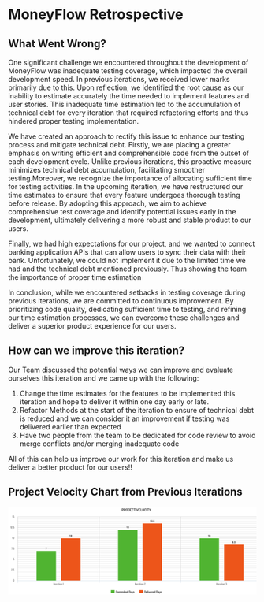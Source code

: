 # MoneyFlow Retrospective 

## What Went Wrong?

One significant challenge we encountered throughout the development of MoneyFlow was inadequate testing coverage, which impacted the overall development speed. In previous iterations, we received lower marks primarily due to this. Upon reflection, we identified the root cause as our inability to estimate accurately the time needed to implement features and user stories. This inadequate time estimation led to the accumulation of technical debt for every iteration that required refactoring efforts and thus hindered proper testing implementation.

We have created an approach to rectify this issue to enhance our testing process and mitigate technical debt. Firstly, we are placing a greater emphasis on writing efficient and comprehensible code from the outset of each development cycle. Unlike previous iterations, this proactive measure minimizes technical debt accumulation, facilitating smoother testing.Moreover, we recognize the importance of allocating sufficient time for testing activities. In the upcoming iteration, we have restructured our time estimates to ensure that every feature undergoes thorough testing before release. By adopting this approach, we aim to achieve comprehensive test coverage and identify potential issues early in the development, ultimately delivering a more robust and stable product to our users. 

Finally, we had high expectations for our project, and we wanted to connect banking application APIs that can allow users to sync their data with their bank. Unfortunately, we could not implement it due to the limited time we had and the technical debt mentioned previously. Thus showing the team the importance of proper time estimation

In conclusion, while we encountered setbacks in testing coverage during previous iterations, we are committed to continuous improvement. By prioritizing code quality, dedicating sufficient time to testing, and refining our time estimation processes, we can overcome these challenges and deliver a superior product experience for our users.

## How can we improve this iteration?

Our Team discussed the potential ways we can improve and evaluate ourselves this iteration and we came up with the following:

1. Change the time estimates for the features to be implemented this iteration and hope to deliver it within one day early or late.
2. Refactor Methods at the start of the iteration to ensure of technical debt is reduced and we can consider it an improvement if testing was delivered earlier than expected
3. Have two people from the team to be dedicated for code review to avoid merge conflicts and/or merging inadequate code 

All of this can help us improve our work for this iteration and make us deliver a better product for our users!!

## Project Velocity Chart from Previous Iterations 

![Velocity](velocity.png)
